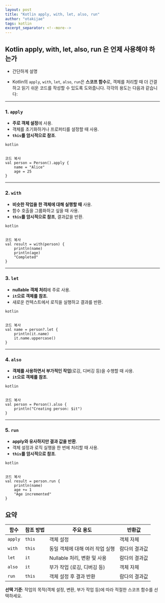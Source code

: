 ```yaml
---
layout: post
title: "Kotlin apply, with, let, also, run"
author: "otakijae"
tags: kotlin
excerpt_separator: <!--more-->
---
```


## Kotlin apply, with, let, also, run 은 언제 사용해야 하는가

- 간단하게 설명

- Kotlin의 `apply`, `with`, `let`, `also`, `run`은 **스코프 함수**로, 객체를 처리할 때 더 간결하고 읽기 쉬운 코드를 작성할 수 있도록 도와줍니다. 각각의 용도는 다음과 같습니다:
<!--more-->

------

### 1. **`apply`**

- **주로 객체 설정**에 사용.
- 객체를 초기화하거나 프로퍼티를 설정할 때 사용.
- **`this`를 암시적으로 참조**.

```
kotlin


코드 복사
val person = Person().apply {
    name = "Alice"
    age = 25
}
```

------

### 2. **`with`**

- **비슷한 작업을 한 객체에 대해 실행할 때** 사용.
- 함수 호출을 그룹화하고 싶을 때 사용.
- **`this`를 암시적으로 참조**, 결과값을 반환.

```
kotlin


코드 복사
val result = with(person) {
    println(name)
    println(age)
    "Completed"
}
```

------

### 3. **`let`**

- **nullable 객체 처리**에 주로 사용.
- **`it`으로 객체를 참조**.
- 새로운 컨텍스트에서 로직을 실행하고 결과를 반환.

```
kotlin


코드 복사
val name = person?.let {
    println(it.name)
    it.name.uppercase()
}
```

------

### 4. **`also`**

- **객체를 사용하면서 부가적인 작업**(로깅, 디버깅 등)을 수행할 때 사용.
- **`it`으로 객체를 참조**.

```
kotlin


코드 복사
val person = Person().also {
    println("Creating person: $it")
}
```

------

### 5. **`run`**

- **apply와 유사하지만 결과 값을 반환**.
- 객체 설정과 로직 실행을 한 번에 처리할 때 사용.
- **`this`를 암시적으로 참조**.

```
kotlin


코드 복사
val result = person.run {
    println(name)
    age += 1
    "Age incremented"
}
```



## 요약

| 함수    | 참조 방법 | 주요 용도                       | 반환값        |
| ------- | --------- | ------------------------------- | ------------- |
| `apply` | `this`    | 객체 설정                       | 객체 자체     |
| `with`  | `this`    | 동일 객체에 대해 여러 작업 실행 | 람다의 결과값 |
| `let`   | `it`      | Nullable 처리, 변환 및 사용     | 람다의 결과값 |
| `also`  | `it`      | 부가 작업 (로깅, 디버깅 등)     | 객체 자체     |
| `run`   | `this`    | 객체 설정 후 결과 반환          | 람다의 결과값 |

**선택 기준**: 작업의 목적(객체 설정, 변환, 부가 작업 등)에 따라 적절한 스코프 함수를 선택하세요.